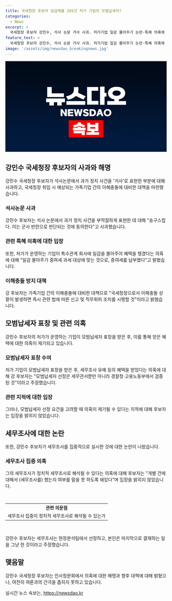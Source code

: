 ```yaml
---
title: 국세청장 후보자 임금체불 245건 처가 기업의 모범납세자?
categories:
  - News
excerpt: >
  국세청장 후보자 강민수, 석사 논문 거사 사과. 처가기업 일감 몰아주기 논란·특혜 의혹에 응답. 모범납세자 표창 논란, 세무조사 집중 의혹도 지적. 처가 관련 일감 몰아주기 증여세 지급 인정. 공직자 이해충돌 방지법 이행 의문에 답변. 정치 세무조사 집중 의혹에 대해 정치적 세무조사는 하지 않는다 주장.
feature_text: >
  국세청장 후보자 강민수, 석사 논문 거사 사과. 처가기업 일감 몰아주기 논란·특혜 의혹에 응답. 모범납세자 표창 논란, 세무조사 집중 의혹도 지적. 처가 관련 일감 몰아주기 증여세 지급 인정. 공직자 이해충돌 방지법 이행 의문에 답변. 정치 세무조사 집중 의혹에 대해 정치적 세무조사는 하지 않는다 주장.
image: '/assets/img/newsdao_breakingnews.jpg'
---
```


<p><img src="/assets/img/newsdao_breakingnews.jpg" alt="bookingtag 속보" /></p>

<h2 data-ke-size="size26">강민수 국세청장 후보자의 사과와 해명</h2>

<p data-ke-size="size16">강민수 국세청장 후보자가 석사논문에서 과거 정치 사건을 '거사'로 표현한 부분에 대해 사과하고, 국세청장 취임 시 예상되는 가족기업 간의 이해충돌에 대비한 대책을 마련했습니다.</p>

<h3><b>석사논문 사과</b></h3>

<p data-ke-size="size16">강민수 후보자는 석사 논문에서 과거 정치 사건을 부적절하게 표현한 데 대해 "송구스럽다. 이는 군사 반란으로 판단되는 것에 동의한다"고 사과했습니다.</p>

<h3><b>관련 특혜 의혹에 대한 입장</b></h3>

<p data-ke-size="size16">또한, 처가가 운영하는 기업이 특수관계 회사에 일감을 몰아주어 혜택을 챙겼다는 의혹에 대해 "일감 몰아주기 증여세 과세 대상에 맞는 것으로, 증여세를 납부했다"고 밝혔습니다.</p>

<h3><b>이해충돌 방지 대책</b></h3>

<p data-ke-size="size16">강 후보자는 가족기업 간의 이해충돌에 대비한 대책으로 "국세청장으로서 이해충돌 상황이 발생하면 즉시 관련 법에 따른 신고 및 직무회피 조치를 시행할 것"이라고 밝혔습니다.</p>

<h2 data-ke-size="size26">모범납세자 표창 및 관련 의혹</h2>

<p data-ke-size="size16">강민수 후보자의 처가가 운영하는 기업이 모범납세자 표창을 받은 후, 이를 통해 얻은 혜택에 대한 의혹이 제기되고 있습니다.</p>

<h3><b>모범납세자 표창 수여</b></h3>

<p data-ke-size="size16">처가 기업이 모범납세자 표창을 받은 후, 세무조사 유예 등의 혜택을 받았다는 의혹에 대해 강 후보자는 "모범납세자 선정은 세무관서뿐만 아니라 경찰청·고용노동부에서 검증된 것"이라고 주장했습니다.</p>

<h3><b>관련 지적에 대한 입장</b></h3>

<p data-ke-size="size16">그러나, 모범납세자 선정 요건을 고려할 때 의혹이 제기될 수 있다는 지적에 대해 후보자는 입장을 밝히지 않았습니다.</p>

<h2 data-ke-size="size26">세무조사에 대한 논란</h2>

<p data-ke-size="size16">또한, 강민수 후보자가 세무조사를 집중적으로 실시한 것에 대한 논란이 나왔습니다.</p>

<h3><b>세무조사 집중 의혹</b></h3>

<p data-ke-size="size16">그의 세무조사가 정치적 세무조사로 해석될 수 있다는 의혹에 대해 후보자는 "개별 건에 대해서 (세무조사를) 했는지 여부를 말을 못 하도록 돼있다"며 입장을 밝히지 않았습니다.</p>

<p data-ke-size="size16">&nbsp;</p>

<table>
    <tbody>
        <tr>
            <td style="text-align: center; height: 17px;"><b>관련 의문점</b></td>
        </tr>
        <tr>
            <td style="text-align: center; height: 17px;">세무조사 집중이 정치적 세무조사로 해석될 수 있는가</td>
        </tr>
    </tbody>
</table>

<p data-ke-size="size16">&nbsp;</p>

<p data-ke-size="size16">강민수 후보자는 세무조사는 현장분석팀에서 선정하고, 본인은 마지막으로 결재하는 일을 그냥 한 것이라고 주장했습니다.</p>

<h2 data-ke-size="size26">맺음말</h2>

<p data-ke-size="size16">강민수 국세청장 후보자는 인사청문회에서 의혹에 대한 해명과 향후 대책에 대해 밝혔으나, 여전히 여론과의 간극을 좁히지 못하고 있습니다.</p>
실시간 뉴스 속보는, <a href="https://newsdao.kr" rel="dofollow">https://newsdao.kr</a>



